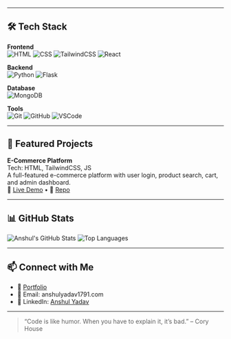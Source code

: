 
---

## 🛠️ Tech Stack

**Frontend**  
![HTML](https://img.shields.io/badge/HTML5-E34F26?style=flat&logo=html5&logoColor=white)
![CSS](https://img.shields.io/badge/CSS3-1572B6?style=flat&logo=css3&logoColor=white)
![TailwindCSS](https://img.shields.io/badge/TailwindCSS-38B2AC?style=flat&logo=tailwind-css&logoColor=white)
![React](https://img.shields.io/badge/React-61DAFB?style=flat&logo=react&logoColor=black)

**Backend**  
![Python](https://img.shields.io/badge/Python-3776AB?style=flat&logo=python&logoColor=white)
![Flask](https://img.shields.io/badge/Flask-000000?style=flat&logo=flask&logoColor=white)

**Database**  
![MongoDB](https://img.shields.io/badge/MongoDB-47A248?style=flat&logo=mongodb&logoColor=white)

**Tools**  
![Git](https://img.shields.io/badge/Git-F05032?style=flat&logo=git&logoColor=white)
![GitHub](https://img.shields.io/badge/GitHub-181717?style=flat&logo=github&logoColor=white)
![VSCode](https://img.shields.io/badge/VSCode-007ACC?style=flat&logo=visual-studio-code&logoColor=white)

---

## 🛒 Featured Projects

**E-Commerce Platform**  
Tech: HTML, TailwindCSS, JS  
A full-featured e-commerce platform with user login, product search, cart, and admin dashboard.  
🔗 [Live Demo](#) • 📂 [Repo](#)

---

## 📊 GitHub Stats

![Anshul's GitHub Stats](https://github-readme-stats.vercel.app/api?username=AnshulKumarYadav&show_icons=true&theme=tokyonight)
![Top Languages](https://github-readme-stats.vercel.app/api/top-langs/?username=AnshulKumarYadav&layout=compact&theme=tokyonight)

---

## 📫 Connect with Me

- 💼 [Portfolio](#)
- 📧 Email: anshulyadav1791.com
- 💬 LinkedIn: [Anshul Yadav](#)

---

> “Code is like humor. When you have to explain it, it’s bad.” – Cory House
